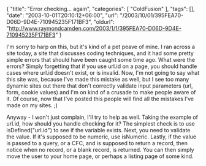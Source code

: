 {
	"title": "Error checking... again",
	"categories": [
		"ColdFusion"
	],
	"tags": [],
	"date": "2003-10-01T20:10:12+06:00",
	"url": "/2003/10/01/395FEA70-D06D-9D4E-710945235F171BF3",
	"oldurl": "http://www.raymondcamden.com/2003/1/1/395FEA70-D06D-9D4E-710945235F171BF3"
}

I'm sorry to harp on this, but it's kind of a pet peave of mine. I ran across a site today, a site that discusses coding techniques, and it had some pretty simple errors that should have been caught some time ago. What were the errors? Simply forgetting that if you use url.id on a page, you should handle cases where url.id doesn't exist, or is invalid. Now, I'm not going to say what this site was, because I've made this mistake as well, but I see too many dynamic sites out there that don't correctly validate input parameters (url, form, cookie values) and I'm on kind of a crusade to make people aware of it. Of course, now that I've posted this people will find all the mistakes I've made on my sites. ;)

Anyway - I won't just complain, I'll try to help as well. Taking the example of url.id, how should you handle checking for it? The simplest check is to use isDefined("url.id") to see if the variable exists. Next, you need to validate the value. If it's supposed to be numeric, use isNumeric. Lastly, if the value is passed to a query, or a CFC, and is supposed to return a record, then notice when no record, or a blank record, is returned. You can then simply move the user to your home page, or perhaps a listing page of some kind.